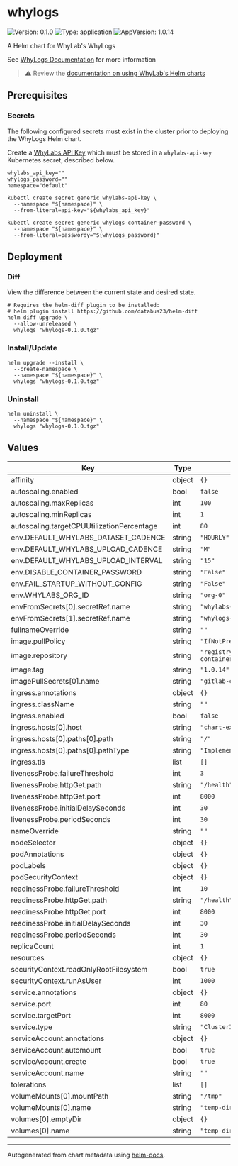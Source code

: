 # whylogs

![Version: 0.1.0](https://img.shields.io/badge/Version-0.1.0-informational?style=flat-square) ![Type: application](https://img.shields.io/badge/Type-application-informational?style=flat-square) ![AppVersion: 1.0.14](https://img.shields.io/badge/AppVersion-1.0.14-informational?style=flat-square)

A Helm chart for WhyLab's WhyLogs

See [WhyLogs Documentation](https://docs.whylabs.ai/docs/integrations-whylogs-container/) for more information

> :warning: Review the [documentation on using WhyLab's Helm charts](../../README.md#how-to-use-whylabs-helm-repository)

## Prerequisites

### Secrets

The following configured secrets must exist in the cluster prior to deploying
the WhyLogs Helm chart.

Create a [WhyLabs API Key](https://docs.whylabs.ai/docs/whylabs-capabilities/#access-token-management)
which must be stored in a `whylabs-api-key` Kubernetes secret, described below.

```shell
whylabs_api_key=""
whylogs_password=""
namespace="default"

kubectl create secret generic whylabs-api-key \
  --namespace "${namespace}" \
  --from-literal=api-key="${whylabs_api_key}"

kubectl create secret generic whylogs-container-password \
  --namespace "${namespace}" \
  --from-literal=passwordy="${whylogs_password}"
```

## Deployment

### Diff
View the difference between the current state and desired state.

```shell
# Requires the helm-diff plugin to be installed:
# helm plugin install https://github.com/databus23/helm-diff
helm diff upgrade \
  --allow-unreleased \
  whylogs "whylogs-0.1.0.tgz"
```

### Install/Update
```shell
helm upgrade --install \
  --create-namespace \
  --namespace "${namespace}" \
  whylogs "whylogs-0.1.0.tgz"
```

### Uninstall
```shell
helm uninstall \
  --namespace "${namespace}" \
  whylogs "whylogs-0.1.0.tgz"
```

## Values

| Key | Type | Default | Description |
|-----|------|---------|-------------|
| affinity | object | `{}` |  |
| autoscaling.enabled | bool | `false` |  |
| autoscaling.maxReplicas | int | `100` |  |
| autoscaling.minReplicas | int | `1` |  |
| autoscaling.targetCPUUtilizationPercentage | int | `80` |  |
| env.DEFAULT_WHYLABS_DATASET_CADENCE | string | `"HOURLY"` |  |
| env.DEFAULT_WHYLABS_UPLOAD_CADENCE | string | `"M"` |  |
| env.DEFAULT_WHYLABS_UPLOAD_INTERVAL | string | `"15"` |  |
| env.DISABLE_CONTAINER_PASSWORD | string | `"False"` |  |
| env.FAIL_STARTUP_WITHOUT_CONFIG | string | `"False"` |  |
| env.WHYLABS_ORG_ID | string | `"org-0"` |  |
| envFromSecrets[0].secretRef.name | string | `"whylabs-api-key"` |  |
| envFromSecrets[1].secretRef.name | string | `"whylogs-container-password"` |  |
| fullnameOverride | string | `""` |  |
| image.pullPolicy | string | `"IfNotPresent"` |  |
| image.repository | string | `"registry.gitlab.com/whylabs/whylogs-container"` |  |
| image.tag | string | `"1.0.14"` |  |
| imagePullSecrets[0].name | string | `"gitlab-container-registry-auth"` |  |
| ingress.annotations | object | `{}` |  |
| ingress.className | string | `""` |  |
| ingress.enabled | bool | `false` |  |
| ingress.hosts[0].host | string | `"chart-example.local"` |  |
| ingress.hosts[0].paths[0].path | string | `"/"` |  |
| ingress.hosts[0].paths[0].pathType | string | `"ImplementationSpecific"` |  |
| ingress.tls | list | `[]` |  |
| livenessProbe.failureThreshold | int | `3` |  |
| livenessProbe.httpGet.path | string | `"/health"` |  |
| livenessProbe.httpGet.port | int | `8000` |  |
| livenessProbe.initialDelaySeconds | int | `30` |  |
| livenessProbe.periodSeconds | int | `30` |  |
| nameOverride | string | `""` |  |
| nodeSelector | object | `{}` |  |
| podAnnotations | object | `{}` |  |
| podLabels | object | `{}` |  |
| podSecurityContext | object | `{}` |  |
| readinessProbe.failureThreshold | int | `10` |  |
| readinessProbe.httpGet.path | string | `"/health"` |  |
| readinessProbe.httpGet.port | int | `8000` |  |
| readinessProbe.initialDelaySeconds | int | `30` |  |
| readinessProbe.periodSeconds | int | `30` |  |
| replicaCount | int | `1` |  |
| resources | object | `{}` |  |
| securityContext.readOnlyRootFilesystem | bool | `true` |  |
| securityContext.runAsUser | int | `1000` |  |
| service.annotations | object | `{}` |  |
| service.port | int | `80` |  |
| service.targetPort | int | `8000` |  |
| service.type | string | `"ClusterIP"` |  |
| serviceAccount.annotations | object | `{}` |  |
| serviceAccount.automount | bool | `true` |  |
| serviceAccount.create | bool | `true` |  |
| serviceAccount.name | string | `""` |  |
| tolerations | list | `[]` |  |
| volumeMounts[0].mountPath | string | `"/tmp"` |  |
| volumeMounts[0].name | string | `"temp-dir"` |  |
| volumes[0].emptyDir | object | `{}` |  |
| volumes[0].name | string | `"temp-dir"` |  |

----------------------------------------------

Autogenerated from chart metadata using [helm-docs](https://github.com/norwoodj/helm-docs/).